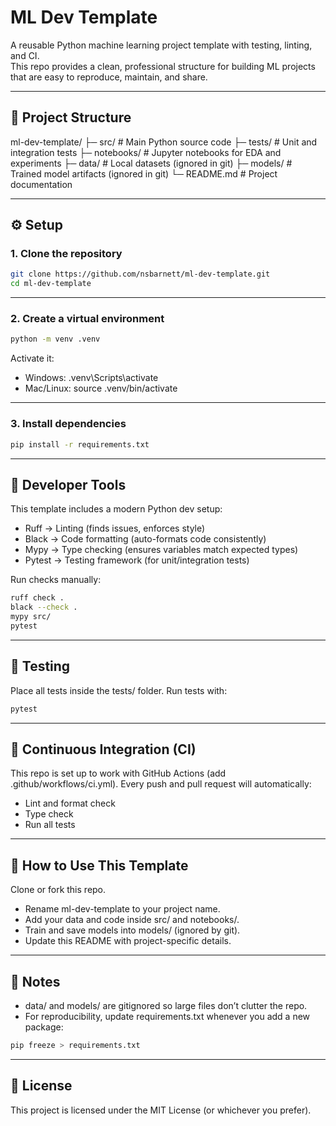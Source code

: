 # ML Dev Template

A reusable Python machine learning project template with testing, linting, and CI.  
This repo provides a clean, professional structure for building ML projects that are easy to reproduce, maintain, and share.

---

## 📂 Project Structure
ml-dev-template/
├─ src/ # Main Python source code
├─ tests/ # Unit and integration tests
├─ notebooks/ # Jupyter notebooks for EDA and experiments
├─ data/ # Local datasets (ignored in git)
├─ models/ # Trained model artifacts (ignored in git)
└─ README.md # Project documentation

---

## ⚙️ Setup

### 1. Clone the repository
```bash
git clone https://github.com/nsbarnett/ml-dev-template.git
cd ml-dev-template
```
---

### 2. Create a virtual environment
```bash
python -m venv .venv
```
Activate it:

- Windows: .venv\Scripts\activate
- Mac/Linux: source .venv/bin/activate

---

### 3. Install dependencies
```bash
pip install -r requirements.txt
```

---

## 🧹 Developer Tools
This template includes a modern Python dev setup:
- Ruff → Linting (finds issues, enforces style)
- Black → Code formatting (auto-formats code consistently)
- Mypy → Type checking (ensures variables match expected types)
- Pytest → Testing framework (for unit/integration tests)

Run checks manually:
```bash
ruff check .
black --check .
mypy src/
pytest
```

---

## 🧪 Testing
Place all tests inside the tests/ folder.
Run tests with:
```bash
pytest
```

---

## 🔄 Continuous Integration (CI)
This repo is set up to work with GitHub Actions (add .github/workflows/ci.yml).
Every push and pull request will automatically:
- Lint and format check
- Type check
- Run all tests

---

## 🚀 How to Use This Template
Clone or fork this repo.
- Rename ml-dev-template to your project name.
- Add your data and code inside src/ and notebooks/.
- Train and save models into models/ (ignored by git).
- Update this README with project-specific details.

---

## 📌 Notes
- data/ and models/ are gitignored so large files don’t clutter the repo.
- For reproducibility, update requirements.txt whenever you add a new package:
```bash
pip freeze > requirements.txt
```

---

## 📄 License
This project is licensed under the MIT License (or whichever you prefer).
